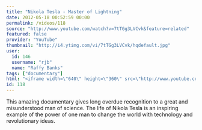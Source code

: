 ```yaml
---
title: "Nikola Tesla - Master of Lightning"
date: 2012-05-18 00:52:59 00:00
permalink: /videos/118
source: "http://www.youtube.com/watch?v=7tTGg3LVCvk&feature=related"
featured: false
provider: "YouTube"
thumbnail: "http://i4.ytimg.com/vi/7tTGg3LVCvk/hqdefault.jpg"
user:
  id: 146
  username: "rjb"
  name: "Raffy Banks"
tags: ["documentary"]
html: "<iframe width=\"640\" height=\"360\" src=\"http://www.youtube.com/embed/7tTGg3LVCvk?wmode=transparent&fs=1&feature=oembed\" frameborder=\"0\" allowfullscreen></iframe>"
id: 118
---
```


This amazing documentary gives long overdue recognition to a great and misunderstood man of science. The life of Nikola Tesla is an inspiring example of the power of one man to change the world with technology and revolutionary ideas.